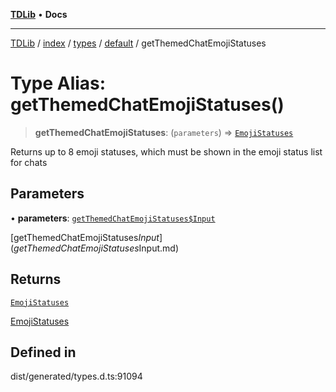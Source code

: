 [**TDLib**](../../../../../../README.md) • **Docs**

***

[TDLib](../../../../../../modules.md) / [index](../../../../../README.md) / [types](../../../README.md) / [default](../README.md) / getThemedChatEmojiStatuses

# Type Alias: getThemedChatEmojiStatuses()

> **getThemedChatEmojiStatuses**: (`parameters`) => [`EmojiStatuses`](EmojiStatuses-1.md)

Returns up to 8 emoji statuses, which must be shown in the emoji status list for chats

## Parameters

• **parameters**: [`getThemedChatEmojiStatuses$Input`](getThemedChatEmojiStatuses$Input.md)

[getThemedChatEmojiStatuses$Input](getThemedChatEmojiStatuses$Input.md)

## Returns

[`EmojiStatuses`](EmojiStatuses-1.md)

[EmojiStatuses](EmojiStatuses-1.md)

## Defined in

dist/generated/types.d.ts:91094
